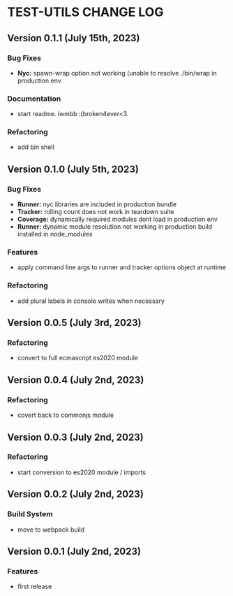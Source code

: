 # TEST-UTILS CHANGE LOG

## Version 0.1.1 (July 15th, 2023)

### Bug Fixes

- **Nyc:** spawn-wrap option not working (unable to resolve ./bin/wrap in production env

### Documentation

- start readme. iwmbb :(broken4ever<3.

### Refactoring

- add bin shell

## Version 0.1.0 (July 5th, 2023)

### Bug Fixes

- **Runner:** nyc libraries are included in production  bundle
- **Tracker:** rolling count does not work in teardown suite
- **Coverage:** dynamically required modules dont load in production env
- **Runner:** dynamic module resolution not working in production build installed in node_modules

### Features

- apply command line args to runner and tracker options object at runtime

### Refactoring

- add plural labels in console writes when necessary

## Version 0.0.5 (July 3rd, 2023)

### Refactoring

- convert to full ecmascript es2020 module

## Version 0.0.4 (July 2nd, 2023)

### Refactoring

- covert back to commonjs module

## Version 0.0.3 (July 2nd, 2023)

### Refactoring

- start conversion to es2020 module / imports

## Version 0.0.2 (July 2nd, 2023)

### Build System

- move to webpack build

## Version 0.0.1 (July 2nd, 2023)

### Features

- first release
